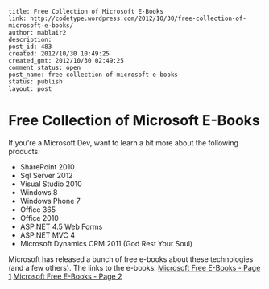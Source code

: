 ```
title: Free Collection of Microsoft E-Books
link: http://codetype.wordpress.com/2012/10/30/free-collection-of-microsoft-e-books/
author: mablair2
description: 
post_id: 483
created: 2012/10/30 10:49:25
created_gmt: 2012/10/30 02:49:25
comment_status: open
post_name: free-collection-of-microsoft-e-books
status: publish
layout: post
```

# Free Collection of Microsoft E-Books

If you're a Microsoft Dev, want to learn a bit more about the following products: 

  * SharePoint 2010
  * Sql Server 2012
  * Visual Studio 2010
  * Windows 8
  * Windows Phone 7
  * Office 365
  * Office 2010
  * ASP.NET 4.5 Web Forms
  * ASP.NET MVC 4
  * Microsoft Dynamics CRM 2011 (God Rest Your Soul)
  
Microsoft has released a bunch of free e-books about these technologies (and a few others). The links to the e-books: [Microsoft Free E-Books - Page 1](http://blogs.msdn.com/b/mssmallbiz/archive/2012/07/27/large-collection-of-free-microsoft-ebooks-for-you-including-sharepoint-visual-studio-windows-phone-windows-8-office-365-office-2010-sql-server-2012-azure-and-more.aspx) [Microsoft Free E-Books - Page 2](http://blogs.msdn.com/b/mssmallbiz/archive/2012/07/30/another-large-collection-of-free-microsoft-ebooks-and-resource-kits-for-you-including-sharepoint-2013-office-2013-office-365-duet-2-0-azure-cloud-windows-phone-lync-dynamics-crm-and-more.aspx?wa=wsignin1.0)